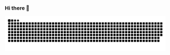 ### Hi there 👋

<!--
**chinrw/chinrw** is a ✨ _special_ ✨ repository because its `README.md` (this file) appears on your GitHub profile.

Here are some ideas to get you started:

- 🔭 I’m currently working on ...
- 🌱 I’m currently learning ...
- 👯 I’m looking to collaborate on ...
- 🤔 I’m looking for help with ...
- 💬 Ask me about ...
- 📫 How to reach me: ...
- 😄 Pronouns: ...
- ⚡ Fun fact: ...
-->


<picture>
  <source media="(prefers-color-scheme: dark)" srcset="https://raw.githubusercontent.com/chinrw/chinrw/output/github-contribution-grid-snake-dark.svg">
  <source media="(prefers-color-scheme: light)" srcset="https://raw.githubusercontent.com/chinrw/chinrw/output/github-contribution-grid-snake.svg">
  <img alt="github contribution grid snake animation" src="https://raw.githubusercontent.com/chinrw/chinrw/output/github-contribution-grid-snake.svg">
</picture>
